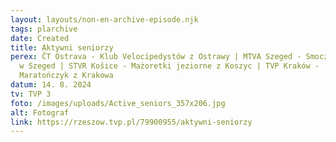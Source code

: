 ```yaml
---
layout: layouts/non-en-archive-episode.njk
tags: plarchive
date: Created
title: Aktywni seniorzy
perex: ČT Ostrava - Klub Velocipedystów z Ostrawy | MTVA Szeged - Smocze Łodzie
  w Szeged | STVR Košice - Mażoretki jeziorne z Koszyc | TVP Kraków -
  Maratończyk z Krakowa
datum: 14. 8. 2024
tv: TVP 3
foto: /images/uploads/Active_seniors_357x206.jpg
alt: Fotograf
link: https://rzeszow.tvp.pl/79900955/aktywni-seniorzy
---
```

